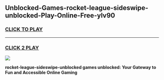 
## Unblocked-Games-rocket-league-sideswipe-unblocked-Play-Online-Free-ylv90
<h3>
<a href="https://premium76.site?title=rocket-league-sideswipe-unblocked&ref=26A">CLICK TO PLAY</a></h3>
<hr>

<h3>
<a href="https://premium76.site?title=rocket-league-sideswipe-unblocked&ref=26A">CLICK 2 PLAY</a>
  
</h3>

<a href="https://premium76.site?title=rocket-league-sideswipe-unblocked&ref=26A"><img src="https://clearcache.store/games.png"></a>


**rocket-league-sideswipe-unblocked games unblocked: Your Gateway to Fun and Accessible Online Gaming**
